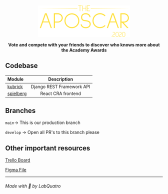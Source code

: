 <p align="center">
    <img height=100 src="https://raw.githubusercontent.com/lab-quatro/aposcar/main/aposcar_logo.svg"/>
</p>

<p align="center">
    <strong>Vote and compete with your friends to discover who knows more about the Academy Awards</strong>
</p>

## Codebase
| Module                |      Description          |
| :-------------------- | :-----------------------: |
| [kubrick](modules/kubrick) | Django REST Framework API |
| [spielberg](modules/spielberg) | React CRA frontend |

## Branches

`main`-> This is our production branch

`develop` -> Open all PR's to this branch please


## Other important resources

[Trello Board](https://trello.com/b/2qTivVAN/aposcar)

[Figma File](https://www.figma.com/file/2r4ykOJfUYY21oTgLwtq7G/Aposcar?node-id=0%3A1)

<hr>
<h6>Made with 💜 by LabQuatro<h6/>
